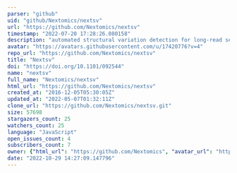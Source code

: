 ```yaml
---
parser: "github"
uid: "github/Nextomics/nextsv"
url: "https://github.com/Nextomics/nextsv"
timestamp: "2022-07-20 17:28:26.080158"
description: "automated structural variation detection for long-read sequencing"
avatar: "https://avatars.githubusercontent.com/u/17420776?v=4"
repo_url: "https://github.com/Nextomics/nextsv"
title: "Nextsv"
doi: "https://doi.org/10.1101/092544"
name: "nextsv"
full_name: "Nextomics/nextsv"
html_url: "https://github.com/Nextomics/nextsv"
created_at: "2016-12-05T05:30:05Z"
updated_at: "2022-05-07T01:32:11Z"
clone_url: "https://github.com/Nextomics/nextsv.git"
size: 57698
stargazers_count: 25
watchers_count: 25
language: "JavaScript"
open_issues_count: 4
subscribers_count: 7
owner: {"html_url": "https://github.com/Nextomics", "avatar_url": "https://avatars.githubusercontent.com/u/17420776?v=4", "login": "Nextomics", "type": "Organization"}
date: "2022-10-29 14:27:09.147796"
---
```

